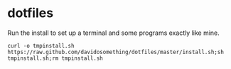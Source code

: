 dotfiles
========

Run the install to set up a terminal and some programs exactly like mine.

```
curl -o tmpinstall.sh https://raw.github.com/davidosomething/dotfiles/master/install.sh;sh tmpinstall.sh;rm tmpinstall.sh
```
